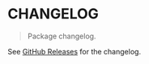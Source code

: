 # CHANGELOG

> Package changelog.

See [GitHub Releases](https://github.com/stdlib-js/stats-base-dists-laplace-ctor/releases) for the changelog.